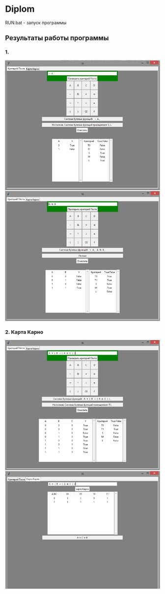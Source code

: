 # Diplom

RUN.bat - запуск программы

## Результаты работы программы

### 1.
![alt text](img/1.png)
![alt text](img/2.png)

### 2. Карта Карно 
![alt text](img/3.png)
![alt text](img/4.png)



